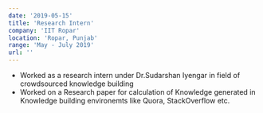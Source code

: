 ```yaml
---
date: '2019-05-15'
title: 'Research Intern'
company: 'IIT Ropar'
location: 'Ropar, Punjab'
range: 'May - July 2019'
url: ''
---
```


- Worked as a research intern under Dr.Sudarshan Iyengar in field of crowdsourced knowledge building
- Worked on a Research paper for calculation of Knowledge generated in Knowledge building environemts like Quora, StackOverflow etc.
